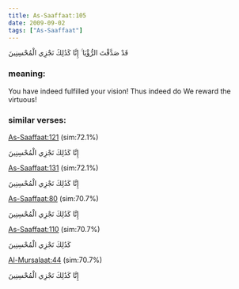 ```yaml
---
title: As-Saaffaat:105
date: 2009-09-02
tags: ["As-Saaffaat"]
---
```

قَدْ صَدَّقْتَ الرُّؤْيَا ۚ إِنَّا كَذَٰلِكَ نَجْزِي الْمُحْسِنِينَ
### meaning: 
You have indeed fulfilled your vision! Thus indeed do We reward the virtuous!
### similar verses: 

[As-Saaffaat:121](/37/121) (sim:72.1%)

إِنَّا كَذَٰلِكَ نَجْزِي الْمُحْسِنِينَ

[As-Saaffaat:131](/37/131) (sim:72.1%)

إِنَّا كَذَٰلِكَ نَجْزِي الْمُحْسِنِينَ

[As-Saaffaat:80](/37/80) (sim:70.7%)

إِنَّا كَذَٰلِكَ نَجْزِي الْمُحْسِنِينَ

[As-Saaffaat:110](/37/110) (sim:70.7%)

كَذَٰلِكَ نَجْزِي الْمُحْسِنِينَ

[Al-Mursalaat:44](/77/44) (sim:70.7%)

إِنَّا كَذَٰلِكَ نَجْزِي الْمُحْسِنِينَ
